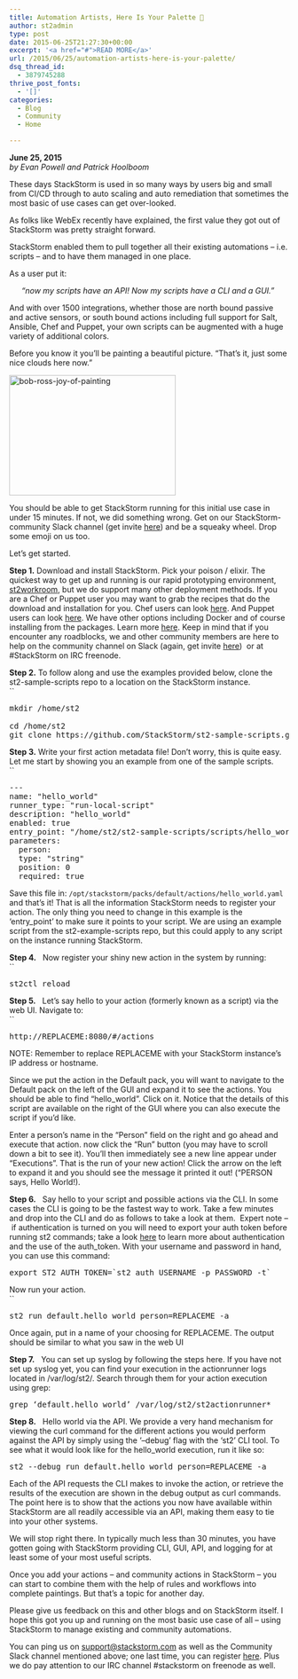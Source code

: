 ```yaml
---
title: Automation Artists, Here Is Your Palette 🎨
author: st2admin
type: post
date: 2015-06-25T21:27:30+00:00
excerpt: '<a href="#">READ MORE</a>'
url: /2015/06/25/automation-artists-here-is-your-palette/
dsq_thread_id:
  - 3879745288
thrive_post_fonts:
  - '[]'
categories:
  - Blog
  - Community
  - Home

---
```

**June 25, 2015**  
_by Evan Powell and Patrick Hoolboom_

These days StackStorm is used in so many ways by users big and small from CI/CD through to auto scaling and auto remediation that sometimes the most basic of use cases can get over-looked.

As folks like WebEx recently have explained, the first value they got out of StackStorm was pretty straight forward.

StackStorm enabled them to pull together all their existing automations &#8211; i.e. scripts &#8211; and to have them managed in one place.

As a user put it:

<p style="text-align: center;">
  <em> “now my scripts have an API! Now my scripts have a CLI and a GUI.” </em>
</p>

And with over 1500 integrations, whether those are north bound passive and active sensors, or south bound actions including full support for Salt, Ansible, Chef and Puppet, your own scripts can be augmented with a huge variety of additional colors.

Before you know it you’ll be painting a beautiful picture. “That’s it, just some nice clouds here now.”

<img loading="lazy" class=" size-medium wp-image-3718 aligncenter" src="http://stackstorm.com/wp/wp-content/uploads/2015/06/bob-ross-joy-of-painting-300x217.jpg" alt="bob-ross-joy-of-painting" width="300" height="217" srcset="https://stackstorm.com/wp/wp-content/uploads/2015/06/bob-ross-joy-of-painting-300x217.jpg 300w, https://stackstorm.com/wp/wp-content/uploads/2015/06/bob-ross-joy-of-painting.jpg 479w" sizes="(max-width: 300px) 100vw, 300px" /> 

<!--more-->

You should be able to get StackStorm running for this initial use case in under 15 minutes. If not, we did something wrong. Get on our StackStorm-community Slack channel (get invite <a href="https://stackstorm.com/community-signup" target="_blank">here</a>) and be a squeaky wheel. Drop some emoji on us too.

Let’s get started.

**Step 1.** Download and install StackStorm. Pick your poison / elixir. The quickest way to get up and running is our rapid prototyping environment, <a href="https://github.com/stackstorm/st2workroom" target="_blank">st2workroom</a>, but we do support many other deployment methods. If you are a Chef or Puppet user you may want to grab the recipes that do the download and installation for you. Chef users can look <a href="https://supermarket.chef.io/cookbooks/stackstorm/versions/0.2.2" target="_blank">here</a>. And Puppet users can look <a href="https://forge.puppetlabs.com/stackstorm/st2" target="_blank">here</a>. We have other options including Docker and of course installing from the packages. Learn more <a href="http://docs.stackstorm.com/install/index.html" target="_blank">here</a>. Keep in mind that if you encounter any roadblocks, we and other community members are here to help on the community channel on Slack (again, get invite <a href="https://stackstorm.com/community-signup" target="_blank">here</a>)  or at #StackStorm on IRC freenode.

**Step 2.** To follow along and use the examples provided below, clone the st2-sample-scripts repo to a location on the StackStorm instance.  
``

<pre>mkdir /home/st2

cd /home/st2
git clone https://github.com/StackStorm/st2-sample-scripts.git
</pre>

**Step 3.** Write your first action metadata file! Don’t worry, this is quite easy. Let me start by showing you an example from one of the sample scripts.  
``

<pre>---
name: "hello_world"
runner_type: "run-local-script"
description: "hello_world"
enabled: true
entry_point: "/home/st2/st2-sample-scripts/scripts/hello_world.sh"
parameters:
  person:
  type: "string"
  position: 0
  required: true
</pre>

Save this file in: `/opt/stackstorm/packs/default/actions/hello_world.yaml` and that’s it! That is all the information StackStorm needs to register your action. The only thing you need to change in this example is the ‘entry_point’ to make sure it points to your script. We are using an example script from the st2-example-scripts repo, but this could apply to any script on the instance running StackStorm.

**Step 4.**   Now register your shiny new action in the system by running:  
``

<pre>st2ctl reload
</pre>

**Step 5.**   Let’s say hello to your action (formerly known as a script) via the web UI. Navigate to:  
``

<pre>http://REPLACEME:8080/#/actions
</pre>

NOTE: Remember to replace REPLACEME with your StackStorm instance’s IP address or hostname.

Since we put the action in the Default pack, you will want to navigate to the Default pack on the left of the GUI and expand it to see the actions. You should be able to find “hello_world”. Click on it. Notice that the details of this script are available on the right of the GUI where you can also execute the script if you’d like.

Enter a person’s name in the “Person” field on the right and go ahead and execute that action. now click the “Run” button (you may have to scroll down a bit to see it). You’ll then immediately see a new line appear under “Executions”. That is the run of your new action! Click the arrow on the left to expand it and you should see the message it printed it out! (“PERSON says, Hello World!).

**Step 6.**   Say hello to your script and possible actions via the CLI. In some cases the CLI is going to be the fastest way to work. Take a few minutes and drop into the CLI and do as follows to take a look at them.  Expert note &#8211; if authentication is turned on you will need to export your auth token before running st2 commands; take a look [here][1] to learn more about authentication and the use of the auth_token. With your username and password in hand, you can use this command:

<pre>export ST2_AUTH_TOKEN=`st2 auth USERNAME -p PASSWORD -t`
</pre>

Now run your action.  
``

<pre>st2 run default.hello_world person=REPLACEME -a
</pre>

Once again, put in a name of your choosing for REPLACEME. The output should be similar to what you saw in the web UI

**Step 7.**   You can set up syslog by following the steps here. If you have not set up syslog yet, you can find your execution in the actionrunner logs located in /var/log/st2/. Search through them for your action execution using grep:

<pre>grep ‘default.hello_world’ /var/log/st2/st2actionrunner*
</pre>

**Step 8.**   Hello world via the API. We provide a very hand mechanism for viewing the curl command for the different actions you would perform against the API by simply using the ‘&#8211;debug’ flag with the ‘st2’ CLI tool. To see what it would look like for the hello_world execution, run it like so:

<pre>st2 --debug run default.hello_world person=REPLACEME -a
</pre>

Each of the API requests the CLI makes to invoke the action, or retrieve the results of the execution are shown in the debug output as curl commands. The point here is to show that the actions you now have available within StackStorm are all readily accessible via an API, making them easy to tie into your other systems.

We will stop right there. In typically much less than 30 minutes, you have gotten going with StackStorm providing CLI, GUI, API, and logging for at least some of your most useful scripts.

Once you add your actions &#8211; and community actions in StackStorm &#8211; you can start to combine them with the help of rules and workflows into complete paintings. But that’s a topic for another day.

Please give us feedback on this and other blogs and on StackStorm itself. I hope this got you up and running on the most basic use case of all &#8211; using StackStorm to manage existing and community automations.

You can ping us on support@stackstorm.com as well as the Community Slack channel mentioned above; one last time, you can register [here][2]. Plus we do pay attention to our IRC channel #stackstorm on freenode as well.

 [1]: http://docs.stackstorm.com/start.html#authenticate
 [2]: https://stackstorm.com/community-signup